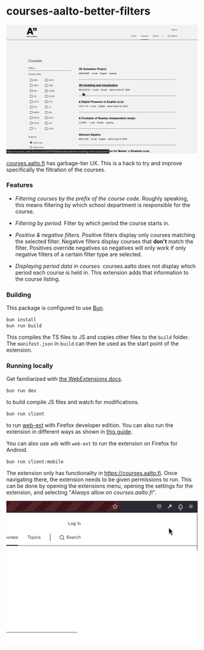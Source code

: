 # courses-aalto-better-filters

<img src="preview.gif" alt="Preview GIF displaying the extension in use" />

[courses.aalto.fi](https://courses.aalto.fi/s/course/hed__Course__c/Default?language=en_US)
has garbage-tier UX. This is a hack to try and improve specifically the
filtration of the courses.

### Features

- _Filtering courses by the prefix of the course code._ Roughly speaking, this
  means filtering by which school department is responsible for the course.

- _Filtering by period._ Filter by which period the course starts in.

- _Positive & negative filters._ Positive filters display only courses matching
  the selected filter. Negative filters display courses that **don't** match the
  filter. Positives override negatives so negatives will only work if only
  negative filters of a certain filter type are selected.

- _Displaying period data in courses._ courses.aalto does not display which
  period each course is held in. This extension adds that information to the
  course listing.

### Building

This package is configured to use [Bun](https://bun.sh).

```
bun install
bun run build
```

This compiles the TS files to JS and copies other files to the `build` folder. The
`manifest.json` in `build` can then be used as the start point of the extension.

### Running locally

Get familiarized with [the WebExtensions docs](https://developer.mozilla.org/en-US/docs/Mozilla/Add-ons/WebExtensions).

```
bun run dev
```

to build compile JS files and watch for modifications.

```
bun run client
```

to run [web-ext](https://extensionworkshop.com/documentation/develop/getting-started-with-web-ext/)
with Firefox developer edition. You can also run the extension in different ways as shown in [this
guide](https://developer.mozilla.org/en-US/docs/Mozilla/Add-ons/WebExtensions/Your_first_WebExtension).

You can also use `adb` with `web-ext` to run the extension on Firefox for
Android.

```
bun run client:mobile
```

The extension only has functionality in https://courses.aalto.fi. Once
navigating there, the extension needs to be given permissions to run. This can
be done by opening the extensions menu, opening the settings for the extension,
and selecting "_Always allow on courses.aalto.fi_".

<img src="permissions.gif" alt="GIF displaying how to give permissions to the
extension" />
